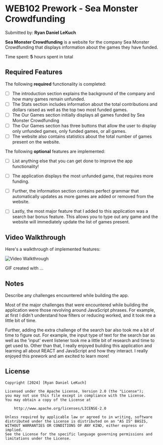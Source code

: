 # WEB102 Prework - Sea Monster Crowdfunding

Submitted by: **Ryan Daniel LeKuch**

**Sea Monster Crowdfunding** is a website for the company Sea Monster Crowdfunding that displays information about the games they have funded.

Time spent: **5** hours spent in total

## Required Features

The following **required** functionality is completed:

* [ ] The introduction section explains the background of the company and how many games remain unfunded.
* [ ] The Stats section includes information about the total contributions and dollars raised as well as the top two most funded games.
* [ ] The Our Games section initially displays all games funded by Sea Monster Crowdfunding
* [ ] The Our Games section has three buttons that allow the user to display only unfunded games, only funded games, or all games.
* [ ] The website also contains statistics about the total number of games present on the website.

The following **optional** features are implemented:

* [ ] List anything else that you can get done to improve the app functionality!

* [ ] The application displays the most unfunded game, that requires more funding.

* [ ] Further, the information section contains perfect grammar that automatically updates as more games are added or removed from the website.

* [ ] Lastly, the most major feature that I added to this application was a search bar bonus feature. This allows you to type out any game and the website will immediately update the list of games present.

## Video Walkthrough

Here's a walkthrough of implemented features:

<img src='http://i.imgur.com/link/to/your/gif/file.gif' title='Video Walkthrough' width='' alt='Video Walkthrough' />

<!-- Replace this with whatever GIF tool you used! -->
GIF created with ...  
<!-- Recommended tools:
[Kap](https://getkap.co/) for macOS
[ScreenToGif](https://www.screentogif.com/) for Windows
[peek](https://github.com/phw/peek) for Linux. -->

## Notes

Describe any challenges encountered while building the app.

Most of the major challenges that were encountered while building the application were those revolving around JavaScript phrases. For example, at first I didn't understand how filters or reducing worked, and it took me a little bit of time.

Further, adding the extra challenge of the search bar also took me a bit of time to figure out. For example, the input type of text for the search bar as well as the 'input' event listener took me a little bit of research and time to get used to. Other than that, I really enjoyed building this application and learning all about REACT and JavaScript and how they interact. I really enjoyed this prework and am excited to learn more!

## License

    Copyright [2024] [Ryan Daniel LeKuch]

    Licensed under the Apache License, Version 2.0 (the "License");
    you may not use this file except in compliance with the License.
    You may obtain a copy of the License at

        http://www.apache.org/licenses/LICENSE-2.0

    Unless required by applicable law or agreed to in writing, software
    distributed under the License is distributed on an "AS IS" BASIS,
    WITHOUT WARRANTIES OR CONDITIONS OF ANY KIND, either express or implied.
    See the License for the specific language governing permissions and
    limitations under the License.
